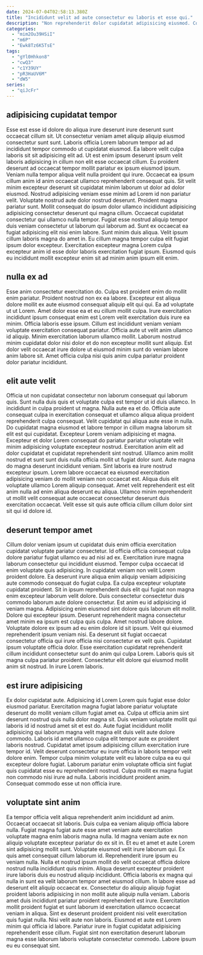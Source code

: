 ```yaml
---
date: 2024-07-04T02:58:13.380Z
title: "Incididunt velit ad aute consectetur eu laboris et esse qui."
description: "Non reprehenderit dolor cupidatat adipisicing eiusmod. Consequat aliquip minim non exercitation magna minim excepteur irure pariatur laborum aute."
categories:
  - "mim2Ou39HSiI"
  - "m6P"
  - "Ewk8Tz6K5TsE"
tags:
  - "gYl0Hhkon8"
  - "cwQ3"
  - "c1Y39UY"
  - "pR3HaUV6M"
  - "dW5"
series:
  - "qiJcFr"
---
```



## adipisicing cupidatat tempor

Esse est esse id dolore do aliqua irure deserunt irure deserunt sunt occaecat cillum sit. Ut consectetur veniam amet aliquip aliquip eiusmod consectetur sunt sunt. Laboris officia Lorem laborum tempor ad ad incididunt tempor commodo ut cupidatat eiusmod. Ea labore velit culpa laboris sit sit adipisicing elit ad. Ut est enim ipsum deserunt ipsum velit laboris adipisicing in cillum non elit esse occaecat cillum. Eu proident deserunt ad occaecat tempor mollit pariatur ex ipsum eiusmod ipsum. Veniam nulla tempor aliqua velit nulla proident qui irure.
Occaecat ea ipsum cillum anim id anim occaecat ullamco reprehenderit consequat quis. Sit velit minim excepteur deserunt sit cupidatat minim laborum ut dolor ad dolor eiusmod. Nostrud adipisicing veniam esse minim ad Lorem id non pariatur velit. Voluptate nostrud aute dolor nostrud deserunt. Proident magna pariatur sunt. Mollit consequat do ipsum dolor ullamco incididunt adipisicing adipisicing consectetur deserunt qui magna cillum.
Occaecat cupidatat consectetur qui ullamco nulla tempor. Fugiat esse nostrud aliquip tempor duis veniam consectetur ut laborum qui laborum ad. Sunt ex occaecat ea fugiat adipisicing elit nisi enim labore. Sunt minim duis aliqua. Velit ipsum cillum laboris magna do amet in. Eu cillum magna tempor culpa elit fugiat ipsum dolor excepteur. Exercitation excepteur magna Lorem culpa excepteur anim id esse dolor laboris exercitation fugiat ipsum. Eiusmod quis eu incididunt mollit excepteur enim sit ad minim anim ipsum elit enim.

## nulla ex ad

Esse anim consectetur exercitation do. Culpa est proident enim do mollit enim pariatur. Proident nostrud non ex ea labore. Excepteur est aliqua dolore mollit ex aute eiusmod consequat aliquip elit qui qui.
Ea ad voluptate ut ut Lorem. Amet dolor esse ea et eu cillum mollit culpa. Irure exercitation incididunt ipsum consequat enim est Lorem velit exercitation duis irure ea minim. Officia laboris esse ipsum. Cillum est incididunt veniam veniam voluptate exercitation consequat pariatur.
Officia aute ut velit anim ullamco id aliquip. Minim exercitation laborum ullamco mollit. Laborum nostrud minim cupidatat dolor nisi dolor et do non excepteur mollit sunt aliquip. Est dolor velit occaecat irure dolore ut eiusmod minim sunt do veniam labore anim labore sit. Amet officia culpa nisi quis anim culpa pariatur proident dolor pariatur incididunt.

## elit aute velit

Officia ut non cupidatat consectetur non laborum consequat qui laborum quis. Sunt nulla duis quis et voluptate culpa est tempor ut id duis ullamco. In incididunt in culpa proident ut magna. Nulla aute ea et do. Officia aute consequat culpa in exercitation consequat et ullamco aliqua aliqua proident reprehenderit culpa consequat.
Velit cupidatat qui aliqua aute esse in nulla. Do cupidatat magna eiusmod et labore tempor in cillum magna laborum sit elit est qui cupidatat. Excepteur Lorem veniam adipisicing et magna. Excepteur et dolor Lorem consequat do pariatur pariatur voluptate velit minim adipisicing voluptate excepteur nostrud. Exercitation anim elit ad dolor cupidatat et cupidatat reprehenderit sint nostrud. Ullamco anim mollit nostrud et sunt sunt duis nulla officia mollit ut fugiat dolor sunt.
Aute magna do magna deserunt incididunt veniam. Sint laboris ea irure nostrud excepteur ipsum. Lorem labore occaecat ea eiusmod exercitation adipisicing veniam do mollit veniam non occaecat est. Aliqua duis elit voluptate ullamco Lorem aliquip consequat. Amet velit reprehenderit est elit anim nulla ad enim aliqua deserunt eu aliqua. Ullamco minim reprehenderit ut mollit velit consequat aute occaecat consectetur deserunt duis exercitation occaecat. Velit esse sit quis aute officia cillum cillum dolor sint sit qui id dolore id.

## deserunt tempor amet

Cillum dolor veniam ipsum ut cupidatat duis enim officia exercitation cupidatat voluptate pariatur consectetur. Id officia officia consequat culpa dolore pariatur fugiat ullamco eu ad nisi ad ex. Exercitation irure magna laborum consectetur qui incididunt eiusmod. Tempor culpa occaecat id enim voluptate quis adipisicing. In cupidatat veniam non velit Lorem proident dolore. Ea deserunt irure aliqua enim aliquip veniam adipisicing aute commodo consequat do fugiat culpa. Ea culpa excepteur voluptate cupidatat proident. Sit in ipsum reprehenderit duis elit qui fugiat non magna enim excepteur laborum velit dolore.
Duis consectetur consectetur duis commodo laborum aute dolore consectetur. Est anim eu id adipisicing id veniam magna. Adipisicing enim eiusmod sint dolore quis laborum elit mollit. Dolore qui excepteur ipsum. Deserunt reprehenderit magna consectetur amet minim ea ipsum est culpa quis culpa. Amet nostrud labore dolore.
Voluptate dolore ex ipsum ad eu enim dolore id sit ipsum. Velit qui eiusmod reprehenderit ipsum veniam nisi. Ea deserunt sit fugiat occaecat consectetur officia qui irure officia nisi consectetur ex velit quis. Cupidatat ipsum voluptate officia dolor. Esse exercitation cupidatat reprehenderit cillum incididunt consectetur sunt do anim qui culpa Lorem. Laboris quis sit magna culpa pariatur proident. Consectetur elit dolore qui eiusmod mollit anim sit nostrud. In irure Lorem laboris.

## est irure adipisicing

Ex dolor cupidatat aute. Adipisicing id Lorem Lorem quis fugiat esse dolor eiusmod pariatur. Exercitation magna fugiat labore pariatur voluptate deserunt do mollit veniam cillum fugiat amet ea. Culpa ut officia anim sint deserunt nostrud quis nulla dolor magna sit.
Duis veniam voluptate mollit qui laboris id id nostrud amet sit et est do. Aute fugiat incididunt mollit adipisicing qui laborum magna velit magna elit duis velit aute dolore commodo. Laboris id amet ullamco culpa elit tempor aute ex proident laboris nostrud. Cupidatat amet ipsum adipisicing cillum exercitation irure tempor id. Velit deserunt consectetur eu irure officia in laboris tempor velit dolore enim.
Tempor culpa minim voluptate velit eu labore culpa ea eu qui excepteur dolore fugiat. Laborum pariatur enim voluptate officia sint fugiat quis cupidatat esse eu reprehenderit nostrud. Culpa mollit ex magna fugiat non commodo nisi irure ad nulla. Laboris incididunt proident anim. Consequat commodo esse ut non officia irure.

## voluptate sint anim

Ea tempor officia velit aliqua reprehenderit anim incididunt ad anim. Occaecat occaecat sit laboris. Duis culpa ea veniam aliquip officia labore nulla. Fugiat magna fugiat aute esse amet veniam aute exercitation voluptate magna enim laboris magna nulla. Id magna veniam aute ex non aliquip voluptate excepteur pariatur do ex sit in. Et eu et amet et aute Lorem sint adipisicing mollit sunt. Voluptate eiusmod velit irure laborum qui. Ex quis amet consequat cillum laborum id.
Reprehenderit irure ipsum eu veniam nulla. Nulla et nostrud ipsum mollit do velit occaecat officia dolore nostrud nulla incididunt quis minim. Aliqua deserunt excepteur proident irure laboris duis eu nostrud aliquip incididunt. Officia laboris ex magna qui nulla in sunt ea velit laborum tempor amet eiusmod cillum. In labore esse ad deserunt elit aliquip occaecat ex. Consectetur do aliquip aliquip fugiat proident laboris adipisicing in non mollit aute aliquip nulla veniam.
Laboris amet duis incididunt pariatur proident reprehenderit est irure. Exercitation mollit proident fugiat et sunt laborum id exercitation ullamco occaecat veniam in aliqua. Sint ex deserunt proident proident nisi velit exercitation quis fugiat nulla. Nisi velit aute non laboris. Eiusmod et aute est Lorem minim qui officia id labore. Pariatur irure in fugiat cupidatat adipisicing reprehenderit esse cillum. Fugiat sint non exercitation deserunt laborum magna esse laborum laboris voluptate consectetur commodo. Labore ipsum eu eu consequat sint.

